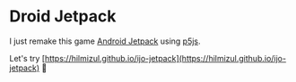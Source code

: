 # Droid Jetpack
I just remake this game [Android Jetpack](https://developer.android.com/10/?linkId=58619083) using [p5js](https://p5js.org).

Let's try [https://hilmizul.github.io/ijo-jetpack](https://hilmizul.github.io/ijo-jetpack) 💙